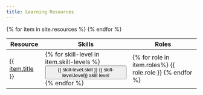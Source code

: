 ```yaml
---
title: Learning Resources
---
```


<table id="mainTable" data-page-length="50" data-pagefind-ignore>
  <thead>
    <tr>
      <th>Resource</th>
      <th>Skills</th>
      <th>Roles</th>
    </tr>
  </thead>
  <tbody>
{% for item in site.resources %}
    <tr>
      <td data-sortable="true">
    <a href="{{ item.url }}">
      {{ item.title }}
    </a>
      </td>
      <td>
      {% for skill-level in item.skill-levels %}       
      <button type="button" class="btn btn-primary position-relative">
        {{ skill-level.skill }}
        <span class="position-absolute top-0 start-100 translate-middle badge rounded-pill bg-danger">
          {{ skill-level.level}}
          <span class="visually-hidden">skill level</span>
        </span>
      </button>
      {% endfor %}
      </td>
      <td>
      {% for role in item.roles%}
      {{ role.role }}
      {% endfor %}
      </td>
    </tr>
{% endfor %}
  </tbody>
</table>

